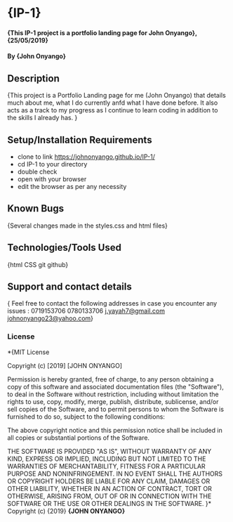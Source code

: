 # {IP-1}
#### {This IP-1 project is a portfolio landing page for John Onyango}, {25/05/2019}
#### By **{John Onyango}**
## Description
{This project is a Portfolio Landing page for me (John Onyango) that details much about me, what I do currently anfd what I have done before. It also acts as a track to my progress as I continue to learn coding in addition to the skills I already has. }
## Setup/Installation Requirements
* clone to link https://johnonyango.github.io/IP-1/
* cd IP-1 to your directory
* double check
* open with your browser
* edit the browser as per any necessity
## Known Bugs
{Several changes made in the styles.css and html files}
## Technologies/Tools Used
{html
CSS
git
github}
## Support and contact details
{ Feel free to contact the following addresses in case you encounter any issues :
0719153706
0780133706
j.yayah7@gmail.com
johnonyango23@yahoo.com}
### License
*{MIT License

Copyright (c) [2019] [JOHN ONYANGO]

Permission is hereby granted, free of charge, to any person obtaining a copy
of this software and associated documentation files (the "Software"), to deal
in the Software without restriction, including without limitation the rights
to use, copy, modify, merge, publish, distribute, sublicense, and/or sell
copies of the Software, and to permit persons to whom the Software is
furnished to do so, subject to the following conditions:

The above copyright notice and this permission notice shall be included in all
copies or substantial portions of the Software.

THE SOFTWARE IS PROVIDED "AS IS", WITHOUT WARRANTY OF ANY KIND, EXPRESS OR
IMPLIED, INCLUDING BUT NOT LIMITED TO THE WARRANTIES OF MERCHANTABILITY,
FITNESS FOR A PARTICULAR PURPOSE AND NONINFRINGEMENT. IN NO EVENT SHALL THE
AUTHORS OR COPYRIGHT HOLDERS BE LIABLE FOR ANY CLAIM, DAMAGES OR OTHER
LIABILITY, WHETHER IN AN ACTION OF CONTRACT, TORT OR OTHERWISE, ARISING FROM,
OUT OF OR IN CONNECTION WITH THE SOFTWARE OR THE USE OR OTHER DEALINGS IN THE
SOFTWARE.
}*
Copyright (c) {2019} **{JOHN ONYANGO}**
